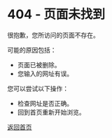 # 404 - 页面未找到

很抱歉，您所访问的页面不存在。

可能的原因包括：

- 页面已被删除。
- 您输入的网址有误。

您可以尝试以下操作：

- 检查网址是否正确。
- 回到首页重新开始浏览。

[返回首页](https://knatoverlord.github.io/)